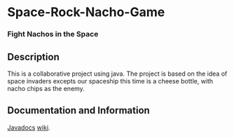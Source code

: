 # Space-Rock-Nacho-Game
### Fight Nachos in the Space

## Description
This is a collaborative project using java. The project is based on the idea of space invaders excepts our spaceship this time is a cheese bottle, with nacho chips as the enemy.

## Documentation and Information
[Javadocs](https://jonnydewent.github.io/NachoSpaceInvaders/)
[wiki](https://github.com/lichal/Space-Rock-Nacho-Game/wiki).

